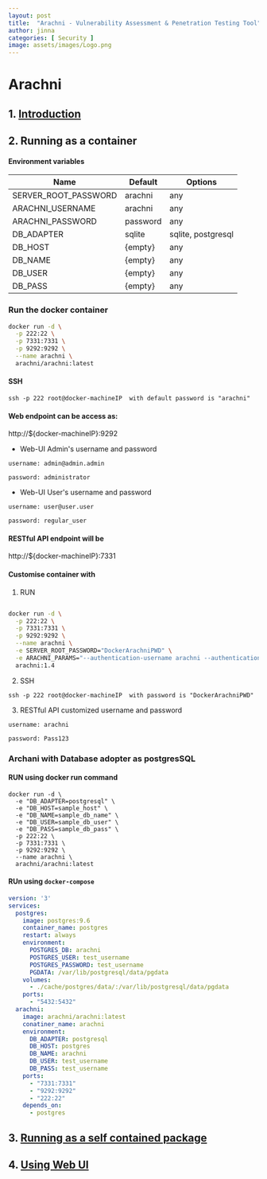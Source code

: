 ```yaml
---
layout: post
title:  "Arachni - Vulnerability Assessment & Penetration Testing Tool"
author: jinna
categories: [ Security ]
image: assets/images/Logo.png
---
```


# Arachni

## 1. [Introduction](https://github.com/JinnaBalu/DevOps/wiki/What-is-Arachni)

## 2. Running as a container

#### Environment variables
| Name  | Default | Options |
| ------------- | ------------- | ------------- |
| SERVER_ROOT_PASSWORD | arachni | any |
| ARACHNI_USERNAME | arachni | any |
| ARACHNI_PASSWORD | password | any |
| DB_ADAPTER | sqlite | sqlite, postgresql |
| DB_HOST | {empty} | any |
| DB_NAME | {empty} | any |
| DB_USER | {empty} | any |
| DB_PASS | {empty} | any |


### Run the docker container


```bash
docker run -d \
  -p 222:22 \
  -p 7331:7331 \
  -p 9292:9292 \
  --name arachni \
  arachni/arachni:latest
```

#### SSH 

`ssh -p 222 root@docker-machineIP  with default password is "arachni"`

#### Web endpoint can be access as:

http://${docker-machineIP}:9292

- Web-UI Admin's username and password

`username: admin@admin.admin`

`password: administrator`

- Web-UI User's username and password

`username: user@user.user`

`password: regular_user`

#### RESTful API endpoint will be

http://${docker-machineIP}:7331

#### Customise container with 

1. RUN 

```bash

docker run -d \
  -p 222:22 \
  -p 7331:7331 \
  -p 9292:9292 \
  --name arachni \
  -e SERVER_ROOT_PASSWORD="DockerArachniPWD" \
  -e ARACHNI_PARAMS="--authentication-username arachni --authentication-password Pass123 --only-positives"  \
  arachni:1.4

```
2. SSH

`ssh -p 222 root@docker-machineIP  with password is "DockerArachniPWD"`

3. RESTful API customized username and password

`username: arachni`

`password: Pass123`

### Archani with Database adopter as postgresSQL

#### RUN using docker run command 

```
docker run -d \
  -e "DB_ADAPTER=postgresql" \
  -e "DB_HOST=sample_host" \
  -e "DB_NAME=sample_db_name" \
  -e "DB_USER=sample_db_user" \
  -e "DB_PASS=sample_db_pass" \
  -p 222:22 \
  -p 7331:7331 \
  -p 9292:9292 \
  --name arachni \
  arachni/arachni:latest
```

#### RUn using `docker-compose`

```yaml
version: '3'
services:
  postgres:
    image: postgres:9.6
    container_name: postgres
    restart: always
    environment:
      POSTGRES_DB: arachni
      POSTGRES_USER: test_username
      POSTGRES_PASSWORD: test_username
      PGDATA: /var/lib/postgresql/data/pgdata
    volumes:
      - ./cache/postgres/data/:/var/lib/postgresql/data/pgdata
    ports:
      - "5432:5432"
  arachni:
    image: arachni/arachni:latest
    conatiner_name: arachni
    environment:
      DB_ADAPTER: postgresql
      DB_HOST: postgres
      DB_NAME: arachni
      DB_USER: test_username
      DB_PASS: test_username
    ports:
      - "7331:7331"
      - "9292:9292"
      - "222:22"
    depends_on:
      - postgres
```

## 3. [Running as a self contained package](https://github.com/JinnaBalu/DevOps/wiki/Running-as-a-self-contained-package)

## 4. [Using Web UI](https://github.com/JinnaBalu/DevOps/wiki/Using-Arachni-Web-UI)